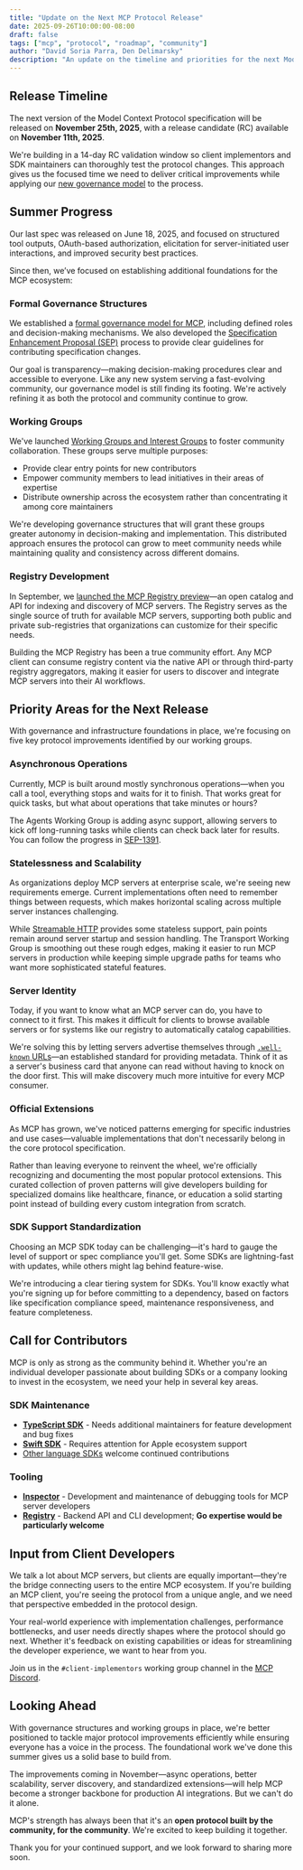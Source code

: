 ```yaml
---
title: "Update on the Next MCP Protocol Release"
date: 2025-09-26T10:00:00-08:00
draft: false
tags: ["mcp", "protocol", "roadmap", "community"]
author: "David Soria Parra, Den Delimarsky"
description: "An update on the timeline and priorities for the next Model Context Protocol specification version"
---
```


## Release Timeline

The next version of the Model Context Protocol specification will be released on **November 25th, 2025**, with a release candidate (RC) available on **November 11th, 2025**.

We're building in a 14-day RC validation window so client implementors and SDK maintainers can thoroughly test the protocol changes. This approach gives us the focused time we need to deliver critical improvements while applying our [new governance model](https://modelcontextprotocol.io/community/governance) to the process.

## Summer Progress

Our last spec was released on June 18, 2025, and focused on structured tool outputs, OAuth-based authorization, elicitation for server-initiated user interactions, and improved security best practices.

Since then, we’ve focused on establishing additional foundations for the MCP ecosystem:

### Formal Governance Structures

We established a [formal governance model for MCP](https://modelcontextprotocol.io/community/governance), including defined roles and decision-making mechanisms. We also developed the [Specification Enhancement Proposal (SEP)](https://modelcontextprotocol.io/community/sep-guidelines) process to provide clear guidelines for contributing specification changes.

Our goal is transparency—making decision-making procedures clear and accessible to everyone. Like any new system serving a fast-evolving community, our governance model is still finding its footing. We're actively refining it as both the protocol and community continue to grow.

### Working Groups

We've launched [Working Groups and Interest Groups](https://modelcontextprotocol.io/community/working-interest-groups) to foster community collaboration. These groups serve multiple purposes:

- Provide clear entry points for new contributors
- Empower community members to lead initiatives in their areas of expertise
- Distribute ownership across the ecosystem rather than concentrating it among core maintainers

We're developing governance structures that will grant these groups greater autonomy in decision-making and implementation. This distributed approach ensures the protocol can grow to meet community needs while maintaining quality and consistency across different domains.

### Registry Development

In September, we [launched the MCP Registry preview](https://blog.modelcontextprotocol.io/posts/2025-09-08-mcp-registry-preview/)—an open catalog and API for indexing and discovery of MCP servers. The Registry serves as the single source of truth for available MCP servers, supporting both public and private sub-registries that organizations can customize for their specific needs.

Building the MCP Registry has been a true community effort. Any MCP client can consume registry content via the native API or through third-party registry aggregators, making it easier for users to discover and integrate MCP servers into their AI workflows.

## Priority Areas for the Next Release

With governance and infrastructure foundations in place, we're focusing on five key protocol improvements identified by our working groups.

### Asynchronous Operations

Currently, MCP is built around mostly synchronous operations—when you call a tool, everything stops and waits for it to finish. That works great for quick tasks, but what about operations that take minutes or hours?

The Agents Working Group is adding async support, allowing servers to kick off long-running tasks while clients can check back later for results. You can follow the progress in [SEP-1391](https://github.com/modelcontextprotocol/modelcontextprotocol/issues/1391).

### Statelessness and Scalability

As organizations deploy MCP servers at enterprise scale, we're seeing new requirements emerge. Current implementations often need to remember things between requests, which makes horizontal scaling across multiple server instances challenging.

While [Streamable HTTP](https://modelcontextprotocol.io/specification/2025-03-26/basic/transports#streamable-http) provides some stateless support, pain points remain around server startup and session handling. The Transport Working Group is smoothing out these rough edges, making it easier to run MCP servers in production while keeping simple upgrade paths for teams who want more sophisticated stateful features.

### Server Identity

Today, if you want to know what an MCP server can do, you have to connect to it first. This makes it difficult for clients to browse available servers or for systems like our registry to automatically catalog capabilities.

We're solving this by letting servers advertise themselves through [`.well-known` URLs](https://en.wikipedia.org/wiki/Well-known_URI)—an established standard for providing metadata. Think of it as a server's business card that anyone can read without having to knock on the door first. This will make discovery much more intuitive for every MCP consumer.

### Official Extensions

As MCP has grown, we've noticed patterns emerging for specific industries and use cases—valuable implementations that don't necessarily belong in the core protocol specification.

Rather than leaving everyone to reinvent the wheel, we're officially recognizing and documenting the most popular protocol extensions. This curated collection of proven patterns will give developers building for specialized domains like healthcare, finance, or education a solid starting point instead of building every custom integration from scratch.

### SDK Support Standardization

Choosing an MCP SDK today can be challenging—it's hard to gauge the level of support or spec compliance you'll get. Some SDKs are lightning-fast with updates, while others might lag behind feature-wise.

We're introducing a clear tiering system for SDKs. You'll know exactly what you're signing up for before committing to a dependency, based on factors like specification compliance speed, maintenance responsiveness, and feature completeness.

## Call for Contributors

MCP is only as strong as the community behind it. Whether you're an individual developer passionate about building SDKs or a company looking to invest in the ecosystem, we need your help in several key areas.

### SDK Maintenance

- [**TypeScript SDK**](https://github.com/modelcontextprotocol/typescript-sdk) - Needs additional maintainers for feature development and bug fixes
- [**Swift SDK**](https://github.com/modelcontextprotocol/swift-sdk) - Requires attention for Apple ecosystem support
- [Other language SDKs](https://modelcontextprotocol.io/docs/sdk) welcome continued contributions

### Tooling

- [**Inspector**](https://github.com/modelcontextprotocol/inspector) - Development and maintenance of debugging tools for MCP server developers
- [**Registry**](https://github.com/modelcontextprotocol/registry) - Backend API and CLI development; **Go expertise would be particularly welcome**

## Input from Client Developers

We talk a lot about MCP servers, but clients are equally important—they're the bridge connecting users to the entire MCP ecosystem. If you're building an MCP client, you're seeing the protocol from a unique angle, and we need that perspective embedded in the protocol design.

Your real-world experience with implementation challenges, performance bottlenecks, and user needs directly shapes where the protocol should go next. Whether it's feedback on existing capabilities or ideas for streamlining the developer experience, we want to hear from you.

Join us in the `#client-implementors` working group channel in the [MCP Discord](https://modelcontextprotocol.io/community/communication).

## Looking Ahead

With governance structures and working groups in place, we're better positioned to tackle major protocol improvements efficiently while ensuring everyone has a voice in the process. The foundational work we've done this summer gives us a solid base to build from.

The improvements coming in November—async operations, better scalability, server discovery, and standardized extensions—will help MCP become a stronger backbone for production AI integrations. But we can't do it alone.

MCP's strength has always been that it's an **open protocol built by the community, for the community**. We're excited to keep building it together.

Thank you for your continued support, and we look forward to sharing more soon.
